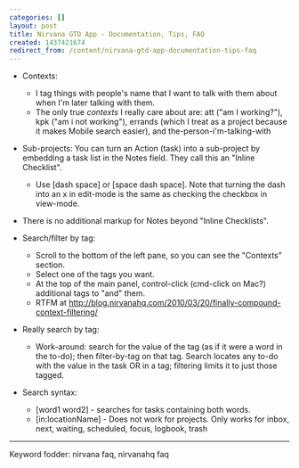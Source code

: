 ```yaml
---
categories: []
layout: post
title: Nirvana GTD App - Documentation, Tips, FAQ
created: 1437421674
redirect_from: /content/nirvana-gtd-app-documentation-tips-faq
---
```

* Contexts:
    * I tag things with people's name that I want to talk with them about when I'm later talking with them.  
    * The only true *contexts* I really care about are: att ("am I working?"), kpk ("am i not working"), errands (which I treat as a project because it makes Mobile search easier), and the-person-i'm-talking-with
* Sub-projects: You can turn an Action (task) into a sub-project by embedding a task list in the Notes field.  They call this an "Inline Checklist".
    * Use [dash space] or [space dash space].  Note that turning the dash into an x in edit-mode is the same as checking the checkbox in view-mode.
* There is no additional markup for Notes beyond "Inline Checklists".
* Search/filter by tag:
    * Scroll to the bottom of the left pane, so you can see the "Contexts" section.
    * Select one of the tags you want.
    * At the top of the main panel, control-click (cmd-click on Mac?) additional tags to "and" them.
    * RTFM at http://blog.nirvanahq.com/2010/03/20/finally-compound-context-filtering/
* Really search by tag:
    * Work-around: search for the value of the tag (as if it were a word in the to-do); then filter-by-tag on that tag.  Search locates any to-do with the value in the task OR in a tag; filtering limits it to just those tagged.

* Search syntax:
    * [word1 word2] - searches for tasks containing both words.
    * [in:locationName] - Does not work for projects. Only works for inbox, next, waiting, scheduled, focus, logbook, trash

-----
Keyword fodder: nirvana faq, nirvanahq faq
